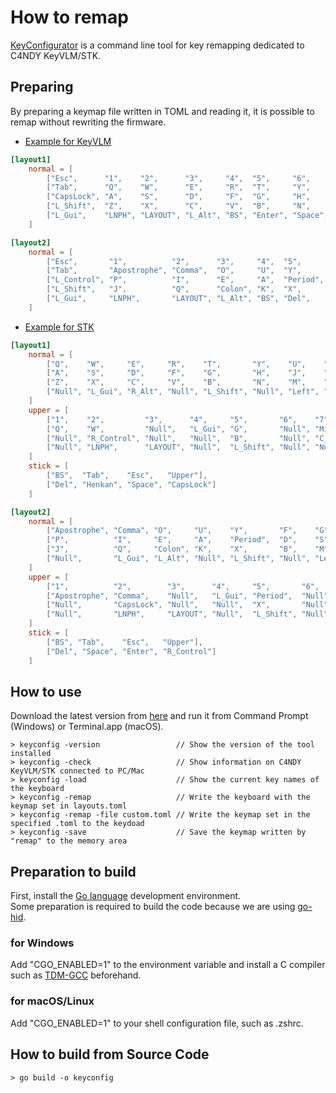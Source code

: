# How to remap

[KeyConfigurator](https://github.com/yamamo2shun1/KeyConfigurator) is a command line tool for key remapping dedicated to C4NDY KeyVLM/STK.

## Preparing
By preparing a keymap file written in TOML and reading it, it is possible to remap without rewriting the firmware.

- [Example for KeyVLM](https://github.com/yamamo2shun1/KeyConfigurator/blob/main/layouts_KeyVLM.toml)
```toml
[layout1]
	normal = [
		["Esc",      "1",    "2",      "3",     "4",  "5",     "6",     "7",      "8",         "9",      "0",     "Minus",      "Equal"],
		["Tab",      "Q",    "W",      "E",     "R",  "T",     "Y",     "U",      "I",         "O",      "P",     "O_SBracket", "C_SBracket"],
		["CapsLock", "A",    "S",      "D",     "F",  "G",     "H",     "J",      "K",         "L",      "Colon", "Apostrophe", "Yen"],
		["L_Shift",  "Z",    "X",      "C",     "V",  "B",     "N",     "M",      "Comma",     "Period", "Slash", "R_Shift",    "Backquote"],
		["L_Gui",    "LNPH", "LAYOUT", "L_Alt", "BS", "Enter", "Space", "Henkan", "R_Control", "Left",   "Down",  "Up",         "Right"]
	]

[layout2]
	normal = [
		["Esc",       "1",          "2",      "3",     "4",  "5",      "6",     "7",     "8",        "9",    "0",    "O_SBracket", "C_SBracket"],
		["Tab",       "Apostrophe", "Comma",  "O",     "U",  "Y",      "F",     "G",     "C",        "R",    "L",    "Slash",      "Equal"],
		["L_Control", "P",          "I",      "E",     "A",  "Period", "D",     "S",     "T",        "H",    "Z",    "Minus",      "Backslash"],
		["L_Shift",   "J",          "Q",      "Colon", "K",  "X",      "B",     "M",     "W",        "N",    "V",    "R_Shift",    "Backquote"],
		["L_Gui",     "LNPH",       "LAYOUT", "L_Alt", "BS", "Del",    "Enter", "Space", "CapsLock", "Left", "Down", "Up",         "Right"]
	]
```

- [Example for STK](https://github.com/yamamo2shun1/KeyConfigurator/blob/main/layouts_STK.toml)
```toml
[layout1]
	normal = [
		["Q",    "W",     "E",     "R",    "T",       "Y",    "U",    "I",     "O",      "P"],
		["A",    "S",     "D",     "F",    "G",       "H",    "J",    "K",     "L",      "Colon"],
		["Z",    "X",     "C",     "V",    "B",       "N",    "M",    "Comma", "Period", "Slash"],
		["Null", "L_Gui", "R_Alt", "Null", "L_Shift", "Null", "Left", "Down",  "Up",     "Right"]
	]
	upper = [
		["1",    "2",         "3",      "4",     "5",       "6",    "7",          "8",          "9",          "0"],
		["Q",    "W",         "Null",   "L_Gui", "G",       "Null", "Minus",      "Equal",      "O_SBracket", "Apostrophe"],
		["Null", "R_Control", "Null",   "Null",  "B",       "Null", "C_SBracket", "Null",       "Backquote",  "Yen"],
		["Null", "LNPH",      "LAYOUT", "Null",  "L_Shift", "Null", "Null",       "MGain_Down", "MGain_Up",   "Reset"]
	]
	stick = [
		["BS",  "Tab",    "Esc",   "Upper"],
		["Del", "Henkan", "Space", "CapsLock"]
	]

[layout2]
	normal = [
		["Apostrophe", "Comma", "O",     "U",    "Y",       "F",    "G",    "C",    "R",  "L"],
		["P",          "I",     "E",     "A",    "Period",  "D",    "S",    "T",    "H",  "Z"],
		["J",          "Q",     "Colon", "K",    "X",       "B",    "M",    "W",    "N",  "V"],
		["Null",       "L_Gui", "L_Alt", "Null", "L_Shift", "Null", "Left", "Down", "Up", "Right"]
	]
	upper = [
		["1",          "2",        "3",      "4",     "5",       "6",    "7",          "8",          "9",         "0"],
		["Apostrophe", "Comma",    "Null",   "L_Gui", "Period",  "Null", "O_SBracket", "C_SBracket", "Slash",     "Minus"],
		["Null",       "CapsLock", "Null",   "Null",  "X",       "Null", "Equal",      "Null",       "Backquote", "Backslash"],
		["Null",       "LNPH",     "LAYOUT", "Null",  "L_Shift", "Null", "Null",       "MGain_Down", "MGain_Up",  "Reset"]
	]
	stick = [
		["BS", "Tab",    "Esc",   "Upper"],
		["Del", "Space", "Enter", "R_Control"]
	]
```

## How to use
Download the latest version from [here](https://github.com/yamamo2shun1/KeyConfigurator/releases) and run it from Command Prompt (Windows) or Terminal.app (macOS).
```shellscriput
> keyconfig -version                 // Show the version of the tool installed
> keyconfig -check                   // Show information on C4NDY KeyVLM/STK connected to PC/Mac
> keyconfig -load                    // Show the current key names of the keyboard
> keyconfig -remap                   // Write the keyboard with the keymap set in layouts.toml
> keyconfig -remap -file custom.toml // Write the keymap set in the specified .toml to the keydoad
> keyconfig -save                    // Save the keymap written by "remap" to the memory area
```

## Preparation to build
First, install the [Go language](https://go.dev/) development environment.  
Some preparation is required to build the code because we are using [go-hid](https://github.com/sstallion/go-hid).

### for Windows
Add "CGO_ENABLED=1" to the environment variable and install a C compiler such as [TDM-GCC](https://jmeubank.github.io/tdm-gcc/) beforehand.

### for macOS/Linux
Add "CGO_ENABLED=1" to your shell configuration file, such as .zshrc.

## How to build from Source Code
```
> go build -o keyconfig
```
